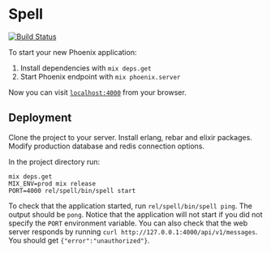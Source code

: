 # Spell

[![Build Status](https://travis-ci.org/api-hogs/spell.svg)](https://travis-ci.org/api-hogs/spell)

To start your new Phoenix application:

1. Install dependencies with `mix deps.get`
2. Start Phoenix endpoint with `mix phoenix.server`

Now you can visit [`localhost:4000`](http://localhost:4000) from your browser.

## Deployment

Clone the project to your server. Install erlang, rebar and elixir packages. Modify production database and redis connection options.

In the project directory run: 

```
mix deps.get
MIX_ENV=prod mix release
PORT=4000 rel/spell/bin/spell start
```

To check that the application started, run `rel/spell/bin/spell ping`. The output should be `pong`. Notice that the application will not start if you did not specify the `PORT` environment variable. You can also check that the web server responds by running `curl http://127.0.0.1:4000/api/v1/messages`. You should get `{"error":"unauthorized"}`.
